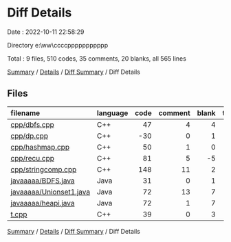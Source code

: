 # Diff Details

Date : 2022-10-11 22:58:29

Directory e:\\ww\\ccccppppppppppp

Total : 9 files,  510 codes, 35 comments, 20 blanks, all 565 lines

[Summary](results.md) / [Details](details.md) / [Diff Summary](diff.md) / Diff Details

## Files
| filename | language | code | comment | blank | total |
| :--- | :--- | ---: | ---: | ---: | ---: |
| [cpp/dbfs.cpp](/cpp/dbfs.cpp) | C++ | 47 | 4 | 4 | 55 |
| [cpp/dp.cpp](/cpp/dp.cpp) | C++ | -30 | 0 | 1 | -29 |
| [cpp/hashmap.cpp](/cpp/hashmap.cpp) | C++ | 50 | 1 | 0 | 51 |
| [cpp/recu.cpp](/cpp/recu.cpp) | C++ | 81 | 5 | -5 | 81 |
| [cpp/stringcomp.cpp](/cpp/stringcomp.cpp) | C++ | 148 | 11 | 2 | 161 |
| [javaaaaa/BDFS.java](/javaaaaa/BDFS.java) | Java | 31 | 0 | 1 | 32 |
| [javaaaaa/Unionset1.java](/javaaaaa/Unionset1.java) | Java | 72 | 13 | 7 | 92 |
| [javaaaaa/heapi.java](/javaaaaa/heapi.java) | Java | 72 | 1 | 7 | 80 |
| [t.cpp](/t.cpp) | C++ | 39 | 0 | 3 | 42 |

[Summary](results.md) / [Details](details.md) / [Diff Summary](diff.md) / Diff Details